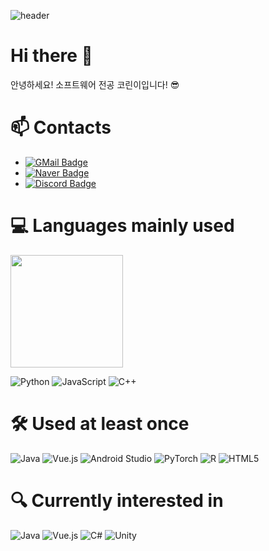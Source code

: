 <!-- Header -->
![header](https://capsule-render.vercel.app/api?type=waving&color=gradient&height=250&section=header&text=Windy&fontSize=90)

# Hi there 👋
안녕하세요! 소프트웨어 전공 코린이입니다! 😎

# 📫 Contacts
- [![GMail Badge](https://img.shields.io/badge/-Gmail-EA4335?style=flat-square&logo=GMail&logoColor=white&link=mailto:bsjune912@gmail.com)](mailto:bsjune912@gmail.com)
- [![Naver Badge](https://img.shields.io/badge/-NAVER-03C75A?style=flat-square&logo=NAVER&logoColor=white&link=https://discord.com/channels/@me)](mailto:june960912@naver.com)
- [![Discord Badge](https://img.shields.io/badge/-windy＃7830-5865F2?style=flat-square&logo=Discord&logoColor=white&link=https://discord.com/channels/@me)](https://discord.com/channels/@me)

# 💻 Languages mainly used
<!-- Top Languages Card -->
<a href="https://github.com/WindyAle"><img align="center" style="height:180px" src="https://github-readme-stats.vercel.app/api/top-langs/?username=WindyAle&layout=compact&theme=nord&hide_border=true" /></a><br>
<!-- Language Icons -->
![Python](https://img.shields.io/badge/-Python-3776ab?style=flat-square&logo=Python&logoColor=white)
![JavaScript](https://img.shields.io/badge/JavaScript-F7DF1E?style=flat-square&logo=JavaScript&logoColor=white)
![C++](https://img.shields.io/badge/C++-00599C?style=flat-square&logo=cplusplus&logoColor=white)

# 🛠️ Used at least once
![Java](https://img.shields.io/badge/-Java-FFFFFF?style=flat-square&logo=OpenJDK&logoColor=black)
![Vue.js](https://img.shields.io/badge/Vue.js-4FC08D?style=flat-square&logo=Vue&logoColor=white)
![Android Studio](https://img.shields.io/badge/Android%20Studio-3DDC84?style=flat-square&logo=androidstudio&logoColor=white)
![PyTorch](https://img.shields.io/badge/PyTorch-EE4C2C?style=flat-square&logo=PyTorch&logoColor=white)
![R](https://img.shields.io/badge/R-276DC3?style=flat-square&logo=r&logoColor=white)
![HTML5](https://img.shields.io/badge/HTML5-E34F26?style=flat-square&logo=html5&logoColor=white)

# 🔍 Currently interested in
<!-- Language Icons -->
![Java](https://img.shields.io/badge/-Java-FFFFFF?style=flat-square&logo=OpenJDK&logoColor=black)
![Vue.js](https://img.shields.io/badge/Vue.js-4FC08D?style=flat-square&logo=Vue&logoColor=white)
![C#](https://img.shields.io/badge/C＃-512BD4?style=flat-square&logo=csharp&logoColor=white)
![Unity](https://img.shields.io/badge/Unity-000000?style=flat-square&logo=Unity&logoColor=white)

